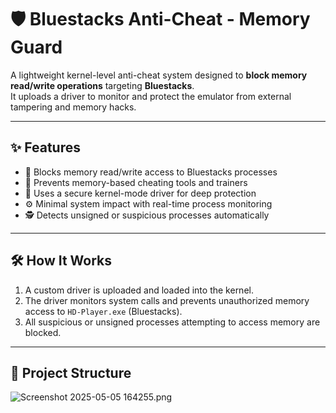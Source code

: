 # 🛡️ Bluestacks Anti-Cheat - Memory Guard

A lightweight kernel-level anti-cheat system designed to **block memory read/write operations** targeting **Bluestacks**.  
It uploads a driver to monitor and protect the emulator from external tampering and memory hacks.

---

## ✨ Features

- 🔐 Blocks memory read/write access to Bluestacks processes  
- 🚫 Prevents memory-based cheating tools and trainers  
- 🧠 Uses a secure kernel-mode driver for deep protection  
- ⚙️ Minimal system impact with real-time process monitoring  
- 🕵️ Detects unsigned or suspicious processes automatically  

---

## 🛠️ How It Works

1. A custom driver is uploaded and loaded into the kernel.
2. The driver monitors system calls and prevents unauthorized memory access to `HD-Player.exe` (Bluestacks).
3. All suspicious or unsigned processes attempting to access memory are blocked.

---

## 📂 Project Structure
![Screenshot 2025-05-05 164255.png](https://github.com/Bruttt/BluestacksGuard/blob/main/Screenshot%202025-05-05%20164255.png)

